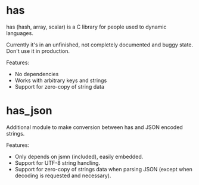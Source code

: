 has
===

has (hash, array, scalar) is a C library for people used to dynamic
languages.

Currently it's in an unfinished, not completely documented and buggy
state. Don't use it in production.

Features:
  * No dependencies
  * Works with arbitrary keys and strings
  * Support for zero-copy of string data

has_json
========

Additional module to make conversion between has and JSON encoded
strings.

Features:
  * Only depends on jsmn (included), easily embedded.
  * Support for UTF-8 string handling.
  * Support for zero-copy of strings data when parsing JSON (except
    when decoding is requested and necessary).
